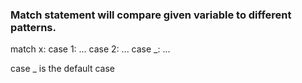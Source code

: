 ### Match statement will compare given variable to different patterns.

match x:
case 1:
...
case 2:
...
case \_:
...

case \_ is the default case

